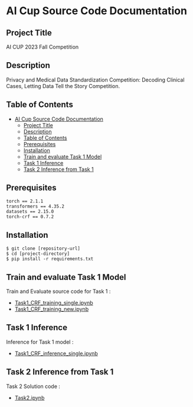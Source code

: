 # AI Cup Source Code Documentation

## Project Title
AI CUP 2023 Fall Competition

## Description
Privacy and Medical Data Standardization Competition: Decoding Clinical Cases, Letting Data Tell the Story Competition.

## Table of Contents

- [AI Cup Source Code Documentation](#ai-cup-source-code-documentation)
  - [Project Title](#project-title)
  - [Description](#description)
  - [Table of Contents](#table-of-contents)
  - [Prerequisites](#prerequisites)
  - [Installation](#installation)
  - [Train and evaluate Task 1 Model](#train-and-evaluate-task-1-model)
  - [Task 1 Inference](#task-1-inference)
  - [Task 2 Inference from Task 1](#task-2-inference-from-task-1)

## Prerequisites
    torch == 2.1.1
    transformers == 4.35.2
    datasets == 2.15.0
    torch-crf == 0.7.2 

## Installation
    $ git clone [repository-url]
    $ cd [project-directory]
    $ pip install -r requirements.txt
    

## Train and evaluate Task 1 Model
  Train and Evaluate source code for Task 1  :
  - [Task1_CRF_training_single.ipynb](https://github.com/danangwijaya750/AI-CUP-2023-Fall/blob/master/src/Task1_CRF_training_single.ipynb)
  - [Task1_CRF_training_new.ipynb](https://github.com/danangwijaya750/AI-CUP-2023-Fall/blob/master/src/Task1_CRF_training_new.ipynb)

## Task 1 Inference
  Inference for Task 1 model :
  - [Task1_CRF_inference_single.ipynb](https://github.com/danangwijaya750/AI-CUP-2023-Fall/blob/master/src/Task1_CRF_inference_single.ipynb)

## Task 2 Inference from Task 1
   Task 2 Solution code :
  - [Task2.ipynb](https://github.com/danangwijaya750/AI-CUP-2023-Fall/blob/master/src/Task2.ipynb)
  
